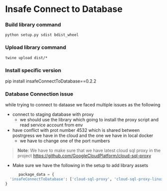 # Insafe Connect to Database

### Build library command

`python setup.py sdist bdist_wheel`

### Upload library command

`twine upload dist/*`

### Install specific version

pip install insafeConnectToDatabase==0.2.2

### Database Connection issue

while trying to connect to dataase we faced multiple issues as the following

- connect to staging database with proxy
    - we should use the library which going to install the proxy script and read service account from env
- have conflict with prot number 4532 which is shared between postrgress we have in the cloud and the one we
  have in local docker
    - we have to change one of the port numbers

> **Note**: We have to make sure that we have latest cloud sql proxy in the project
> https://github.com/GoogleCloudPlatform/cloud-sql-proxy

- Make sure we have the following in the setup to add library assets

```python
      package_data = {
  'insafeConnectToDatabase': ['cloud-sql-proxy', 'cloud-sql-proxy-linux'],  # Include the script
}

```
